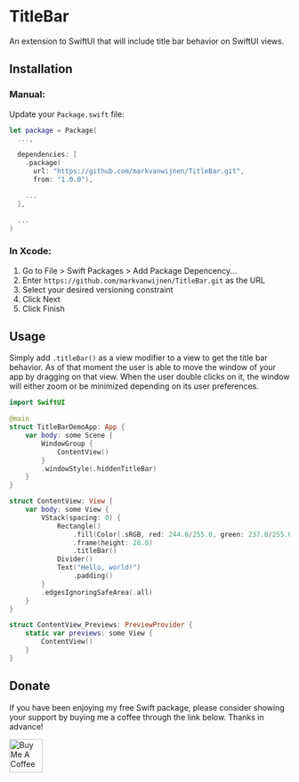 # TitleBar
An extension to SwiftUI that will include title bar behavior on SwiftUI views.


## Installation

### Manual:

Update your `Package.swift` file:

```swift
let package = Package(
  ...,

  dependencies: [
    .package(
      url: "https://github.com/markvanwijnen/TitleBar.git",
      from: "1.0.0"),

    ...
  ],

  ...
)
```

### In Xcode:

1. Go to File > Swift Packages > Add Package Depencency...
2. Enter `https://github.com/markvanwijnen/TitleBar.git` as the URL
3. Select your desired versioning constraint
4. Click Next
5. Click Finish

## Usage

Simply add `.titleBar()` as a view modifier to a view to get the title bar behavior. As of that moment the user is able to move the window of your app by dragging on that view. When the user double clicks on it, the window will either zoom or be minimized depending on its user preferences.

```swift
import SwiftUI

@main
struct TitleBarDemoApp: App {
    var body: some Scene {
        WindowGroup {
            ContentView()
        }
        .windowStyle(.hiddenTitleBar)
    }
}

struct ContentView: View {
    var body: some View {
        VStack(spacing: 0) {
            Rectangle()
                .fill(Color(.sRGB, red: 244.0/255.0, green: 237.0/255.0, blue: 247.0/255.0, opacity: 1.0))
                .frame(height: 28.0)
                .titleBar()
            Divider()
            Text("Hello, world!")
                .padding()
        }
        .edgesIgnoringSafeArea(.all)
    }
}

struct ContentView_Previews: PreviewProvider {
    static var previews: some View {
        ContentView()
    }
}
```

## Donate

If you have been enjoying my free Swift package, please consider showing your support by buying me a coffee through the link below. Thanks in advance!

<a href="https://www.buymeacoffee.com/markvanwijnen" target="_blank"><img src="https://cdn.buymeacoffee.com/buttons/v2/arial-yellow.png" height="60px" alt="Buy Me A Coffee"></a>
